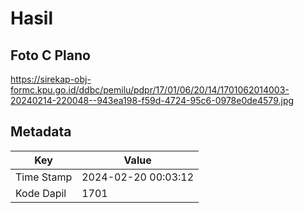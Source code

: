 # Hasil

## Foto C Plano

https://sirekap-obj-formc.kpu.go.id/ddbc/pemilu/pdpr/17/01/06/20/14/1701062014003-20240214-220048--943ea198-f59d-4724-95c6-0978e0de4579.jpg


## Metadata

| Key        | Value               |
| ---------- | ------------------- |
| Time Stamp | 2024-02-20 00:03:12 |
| Kode Dapil | 1701                |



